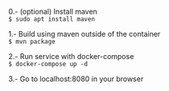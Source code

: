 0.- (optional) Install maven<br/>
```$ sudo apt install maven```

1.- Build using maven outside of the container<br/>
```$ mvn package```

2.- Run service with docker-compose<br/>
```$ docker-compose up -d```

3.- Go to localhost:8080 in your browser<br/>
